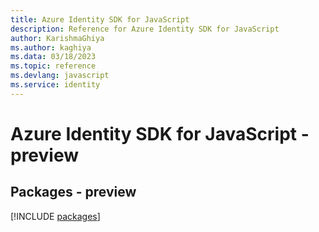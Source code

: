 ```yaml
---
title: Azure Identity SDK for JavaScript
description: Reference for Azure Identity SDK for JavaScript
author: KarishmaGhiya
ms.author: kaghiya
ms.data: 03/18/2023
ms.topic: reference
ms.devlang: javascript
ms.service: identity
---
```

# Azure Identity SDK for JavaScript - preview
## Packages - preview
[!INCLUDE [packages](identity-index.md)]